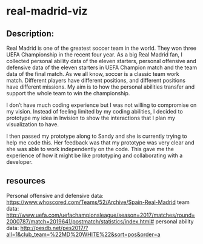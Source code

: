 # real-madrid-viz

## Description:
Real Madrid is one of the greatest soccer team in the world. They won three UEFA Championship in the recent four year. As a big Real Madrid fan, I collected personal ability data of the eleven starters, personal offensive and defensive data of the eleven starters in UEFA Champion match and the team data of the final match. 
As we all know, soccer is a classic team work match. Different players have different positions, and different positions have different missions. My aim is to how the personal abilities transfer and support the whole team to win the championship. 

I don’t have much coding experience but I was not willing to compromise on my vision. Instead of feeling limited by my coding abilities, I decided to prototype my idea in Invision to show the interactions that I plan my visualization to have.

I then passed my prototype along to Sandy and she is currently trying to help me code this. Her feedback was that my prototype was very clear and she was able to work independently on the code. This gave me the experience of how it might be like prototyping and collaborating with a developer. 

## resources
Personal offensive and defensive data:
https://www.whoscored.com/Teams/52/Archive/Spain-Real-Madrid
team data:
http://www.uefa.com/uefachampionsleague/season=2017/matches/round=2000787/match=2019641/postmatch/statistics/index.html#
personal ability data:
http://pesdb.net/pes2017/?all=1&club_team=%22MD%20WHITE%22&sort=pos&order=a
